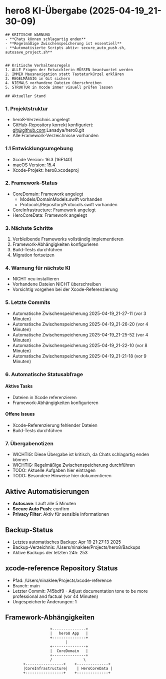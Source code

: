 # hero8 KI-Übergabe (2025-04-19_21-30-09)
    ## KRITISCHE WARNUNG
    - **Chats können schlagartig enden**
    - **Regelmäßige Zwischenspeicherung ist essentiell**
    - **Automatisierte Scripts aktiv: secure_auto_push.sh, autosave_project.sh**
    
    
    ## Kritische Verhaltensregeln
    1. ALLE Fragen der Entwicklerin MÜSSEN beantwortet werden
    2. IMMER Mausnavigation statt Tastaturkürzel erklären
    3. REGELMÄSSIG in Git sichern
    4. NIEMALS vorhandene Dateien überschreiben
    5. STRUKTUR in Xcode immer visuell prüfen lassen
    
    ## Aktueller Stand

### 1. Projektstruktur
- hero8-Verzeichnis angelegt
- GitHub-Repository korrekt konfiguriert: git@github.com:Lanadya/hero8.git
- Alle Framework-Verzeichnisse vorhanden

### 1.1 Entwicklungsumgebung
- Xcode Version: 16.3 (16E140)
- macOS Version: 15.4
- Xcode-Projekt: hero8.xcodeproj

### 2. Framework-Status
- CoreDomain: Framework angelegt
  - Models/DomainModels.swift vorhanden
  - Protocols/RepositoryProtocols.swift vorhanden
- CoreInfrastructure: Framework angelegt
- HeroCoreData: Framework angelegt

### 3. Nächste Schritte
1. Verbleibende Frameworks vollständig implementieren
2. Framework-Abhängigkeiten konfigurieren
3. Build-Tests durchführen
4. Migration fortsetzen

### 4. Warnung für nächste KI
- NICHT neu installieren
- Vorhandene Dateien NICHT überschreiben
- Vorsichtig vorgehen bei der Xcode-Referenzierung

### 5. Letzte Commits
- Automatische Zwischenspeicherung 2025-04-19_21-27-11 (vor 3 Minuten)
- Automatische Zwischenspeicherung 2025-04-19_21-26-20 (vor 4 Minuten)
- Automatische Zwischenspeicherung 2025-04-19_21-25-52 (vor 4 Minuten)
- Automatische Zwischenspeicherung 2025-04-19_21-22-10 (vor 8 Minuten)
- Automatische Zwischenspeicherung 2025-04-19_21-21-18 (vor 9 Minuten)
### 6. Automatische Statusabfrage
#### Aktive Tasks
- Dateien in Xcode referenzieren
- Framework-Abhängigkeiten konfigurieren

#### Offene Issues
- Xcode-Referenzierung fehlender Dateien
- Build-Tests durchführen

### 7. Übergabenotizen
- WICHTIG: Diese Übergabe ist kritisch, da Chats schlagartig enden können
- WICHTIG: Regelmäßige Zwischenspeicherung durchführen
- TODO: Aktuelle Aufgaben hier eintragen
- TODO: Besondere Hinweise hier dokumentieren

## Aktive Automatisierungen
- **Autosave**: Läuft alle 5 Minuten
- **Secure Auto Push**: confirm
- **Privacy Filter**: Aktiv für sensible Informationen

## Backup-Status
- Letztes automatisches Backup: Apr 19 21:27:13 2025
- Backup-Verzeichnis: /Users/ninaklee/Projects/hero8/Backups
- Aktive Backups der letzten 24h: 253

## xcode-reference Repository Status
- Pfad: /Users/ninaklee/Projects/xcode-reference
- Branch: main
- Letzter Commit: 745bdf9 - Adjust documentation tone to be more professional and factual (vor 44 Minuten)
- Ungespeicherte Änderungen: 1

## Framework-Abhängigkeiten
```
                    +---------------+
                    |   hero8 App   |
                    +---------------+
                           |
                    +---------------+
                    |  CoreDomain   |
                    +---------------+
                    /              \
        +-----------------+    +--------------+
        |CoreInfrastructure|    | HeroCoreData |
        +-----------------+    +--------------+
```

